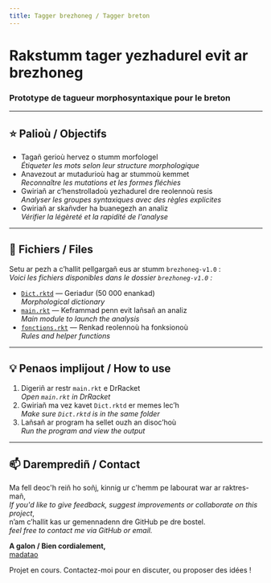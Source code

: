 ```yaml
---
title: Tagger brezhoneg / Tagger breton
---
```


# Rakstumm tager yezhadurel evit ar brezhoneg  
### Prototype de tagueur morphosyntaxique pour le breton

---

## ⭐ Palioù / Objectifs

- Tagañ gerioù hervez o stumm morfologel  
  *Étiqueter les mots selon leur structure morphologique*
- Anavezout ar mutadurioù hag ar stummoù kemmet  
  *Reconnaître les mutations et les formes fléchies*
- Gwiriañ ar c’henstrolladoù yezhadurel dre reolennoù resis  
  *Analyser les groupes syntaxiques avec des règles explicites*
- Gwiriañ ar skañvder ha buanegezh an analiz  
  *Vérifier la légèreté et la rapidité de l'analyse*

---

## 📁 Fichiers / Files

Setu ar pezh a c’hallit pellgargañ eus ar stumm `brezhoneg-v1.0` :  
*Voici les fichiers disponibles dans le dossier `brezhoneg-v1.0` :*

- [`Dict.rktd`](./brezhoneg-v1.0/Dict.rktd) — Geriadur (50 000 enankad)  
  *Morphological dictionary*
- [`main.rkt`](./brezhoneg-v1.0/main.rkt) — Keframmad penn evit lañsañ an analiz  
  *Main module to launch the analysis*
- [`fonctions.rkt`](./brezhoneg-v1.0/fonctions.rkt) — Renkad reolennoù ha fonksionoù  
  *Rules and helper functions*

---

## 💡 Penaos implijout / How to use

1. Digeriñ ar restr `main.rkt` e DrRacket  
   *Open `main.rkt` in DrRacket*
2. Gwiriañ ma vez kavet `Dict.rktd` er memes lec’h  
   *Make sure `Dict.rktd` is in the same folder*
3. Lañsañ ar program ha sellet ouzh an disoc’hoù  
   *Run the program and view the output*

---

## 📫 Daremprediñ / Contact

Ma fell deoc'h reiñ ho soñj, kinnig ur c'hemm pe labourat war ar raktres-mañ,  
*If you'd like to give feedback, suggest improvements or collaborate on this project*,  
n’am c’hallit kas ur gemennadenn dre GitHub pe dre bostel.  
*feel free to contact me via GitHub or email.*

**A galon / Bien cordialement,**  
[madatao](https://github.com/madatao)

Projet en cours. Contactez-moi pour en discuter, ou proposer des idées !
